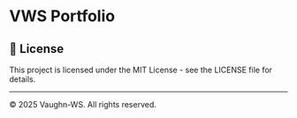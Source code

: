 # VWS Portfolio 


## 📄 License

This project is licensed under the MIT License - see the LICENSE file for details.

---

© 2025 Vaughn-WS. All rights reserved.
